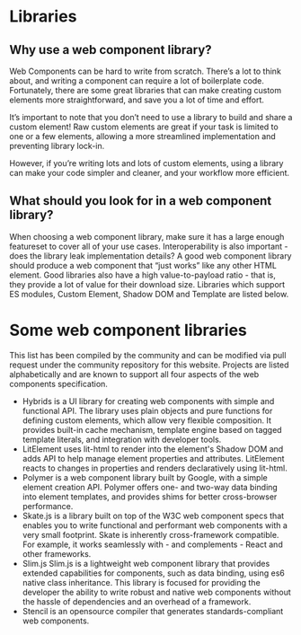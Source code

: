 # Libraries

## Why use a web component library?
Web Components can be hard to write from scratch. There’s a lot to think about, and writing a component can require a lot of boilerplate code. Fortunately, there are some great libraries that can make creating custom elements more straightforward, and save you a lot of time and effort.

It’s important to note that you don’t need to use a library to build and share a custom element! Raw custom elements are great if your task is limited to one or a few elements, allowing a more streamlined implementation and preventing library lock-in.

However, if you’re writing lots and lots of custom elements, using a library can make your code simpler and cleaner, and your workflow more efficient.

## What should you look for in a web component library?
When choosing a web component library, make sure it has a large enough featureset to cover all of your use cases. Interoperability is also important - does the library leak implementation details? A good web component library should produce a web component that “just works” like any other HTML element. Good libraries also have a high value-to-payload ratio - that is, they provide a lot of value for their download size. Libraries which support ES modules, Custom Element, Shadow DOM and Template are listed below.

# Some web component libraries
This list has been compiled by the community and can be modified via pull request under the community repository for this website. Projects are listed alphabetically and are known to support all four aspects of the web components specification.

- Hybrids is a UI library for creating web components with simple and functional API. The library uses plain objects and pure functions for defining custom elements, which allow very flexible composition. It provides built-in cache mechanism, template engine based on tagged template literals, and integration with developer tools.
- LitElement uses lit-html to render into the element's Shadow DOM and adds API to help manage element properties and attributes. LitElement reacts to changes in properties and renders declaratively using lit-html.
- Polymer is a web component library built by Google, with a simple element creation API. Polymer offers one- and two-way data binding into element templates, and provides shims for better cross-browser performance.
- Skate.js is a library built on top of the W3C web component specs that enables you to write functional and performant web components with a very small footprint. Skate is inherently cross-framework compatible. For example, it works seamlessly with - and complements - React and other frameworks.
- Slim.js Slim.js is a lightweight web component library that provides extended capabilities for components, such as data binding, using es6 native class inheritance. This library is focused for providing the developer the ability to write robust and native web components without the hassle of dependencies and an overhead of a framework.
- Stencil is an opensource compiler that generates standards-compliant web components.